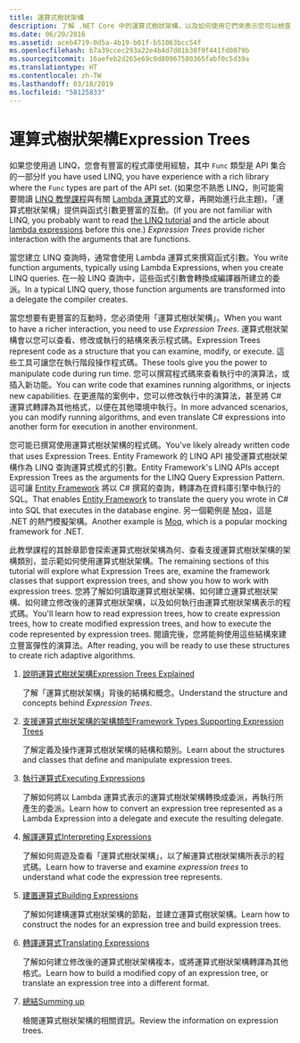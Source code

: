 ```yaml
---
title: 運算式樹狀架構
description: 了解 .NET Core 中的運算式樹狀架構，以及如何使用它們來表示您可以檢查、修改和執行的程式碼結構。
ms.date: 06/20/2016
ms.assetid: aceb4719-0d5a-4b19-b01f-b51063bcc54f
ms.openlocfilehash: b7a39ccec293a22e4b4d7d01b30f9f441fd0079b
ms.sourcegitcommit: 16aefeb2d265e69c0d80967580365fabf0c5d39a
ms.translationtype: HT
ms.contentlocale: zh-TW
ms.lasthandoff: 03/18/2019
ms.locfileid: "58125833"
---
```

# <a name="expression-trees"></a><span data-ttu-id="cb947-103">運算式樹狀架構</span><span class="sxs-lookup"><span data-stu-id="cb947-103">Expression Trees</span></span>

<span data-ttu-id="cb947-104">如果您使用過 LINQ，您會有豐富的程式庫使用經驗，其中 `Func` 類型是 API 集合的一部分</span><span class="sxs-lookup"><span data-stu-id="cb947-104">If you have used LINQ, you have experience with a rich library where the `Func` types are part of the API set.</span></span> <span data-ttu-id="cb947-105">(如果您不熟悉 LINQ，則可能需要閱讀 [LINQ 教學課程](linq/index.md)與有關 [Lambda 運算式](./programming-guide/statements-expressions-operators/lambda-expressions.md)的文章，再開始進行此主題)。「運算式樹狀架構」提供與函式引數更豐富的互動。</span><span class="sxs-lookup"><span data-stu-id="cb947-105">(If you are not familiar with LINQ, you probably want to read [the LINQ tutorial](linq/index.md) and the article about [lambda expressions](./programming-guide/statements-expressions-operators/lambda-expressions.md) before this one.) *Expression Trees* provide richer interaction with the arguments that are functions.</span></span>

<span data-ttu-id="cb947-106">當您建立 LINQ 查詢時，通常會使用 Lambda 運算式來撰寫函式引數。</span><span class="sxs-lookup"><span data-stu-id="cb947-106">You write function arguments, typically using Lambda Expressions, when you create LINQ queries.</span></span> <span data-ttu-id="cb947-107">在一般 LINQ 查詢中，這些函式引數會轉換成編譯器所建立的委派。</span><span class="sxs-lookup"><span data-stu-id="cb947-107">In a typical LINQ query, those function arguments are transformed into a delegate the compiler creates.</span></span> 

<span data-ttu-id="cb947-108">當您想要有更豐富的互動時，您必須使用「運算式樹狀架構」。</span><span class="sxs-lookup"><span data-stu-id="cb947-108">When you want to have a richer interaction, you need to use *Expression Trees*.</span></span>
<span data-ttu-id="cb947-109">運算式樹狀架構會以您可以查看、修改或執行的結構來表示程式碼。</span><span class="sxs-lookup"><span data-stu-id="cb947-109">Expression Trees represent code as a structure that you can examine, modify, or execute.</span></span> <span data-ttu-id="cb947-110">這些工具可讓您在執行階段操作程式碼。</span><span class="sxs-lookup"><span data-stu-id="cb947-110">These tools give you the power to manipulate code during run time.</span></span> <span data-ttu-id="cb947-111">您可以撰寫程式碼來查看執行中的演算法，或插入新功能。</span><span class="sxs-lookup"><span data-stu-id="cb947-111">You can write code that examines running algorithms, or injects new capabilities.</span></span> <span data-ttu-id="cb947-112">在更進階的案例中，您可以修改執行中的演算法，甚至將 C# 運算式轉譯為其他格式，以便在其他環境中執行。</span><span class="sxs-lookup"><span data-stu-id="cb947-112">In more advanced scenarios, you can modify running algorithms, and even translate C# expressions into another form for execution in another environment.</span></span>

<span data-ttu-id="cb947-113">您可能已撰寫使用運算式樹狀架構的程式碼。</span><span class="sxs-lookup"><span data-stu-id="cb947-113">You've likely already written code that uses Expression Trees.</span></span> <span data-ttu-id="cb947-114">Entity Framework 的 LINQ API 接受運算式樹狀架構作為 LINQ 查詢運算式模式的引數。</span><span class="sxs-lookup"><span data-stu-id="cb947-114">Entity Framework's LINQ APIs accept Expression Trees as the arguments for the LINQ Query Expression Pattern.</span></span>
<span data-ttu-id="cb947-115">這可讓 [Entity Framework](/ef/) 將以 C# 撰寫的查詢，轉譯為在資料庫引擎中執行的 SQL。</span><span class="sxs-lookup"><span data-stu-id="cb947-115">That enables [Entity Framework](/ef/) to translate the query you wrote in C# into SQL that executes in the database engine.</span></span> <span data-ttu-id="cb947-116">另一個範例是 [Moq](https://github.com/Moq/moq)，這是 .NET 的熱門模擬架構。</span><span class="sxs-lookup"><span data-stu-id="cb947-116">Another example is [Moq](https://github.com/Moq/moq), which is a popular mocking framework for .NET.</span></span>

<span data-ttu-id="cb947-117">此教學課程的其餘章節會探索運算式樹狀架構為何、查看支援運算式樹狀架構的架構類別，並示範如何使用運算式樹狀架構。</span><span class="sxs-lookup"><span data-stu-id="cb947-117">The remaining sections of this tutorial will explore what Expression Trees are, examine the framework classes that support expression trees, and show you how to work with expression trees.</span></span> <span data-ttu-id="cb947-118">您將了解如何讀取運算式樹狀架構、如何建立運算式樹狀架構、如何建立修改後的運算式樹狀架構，以及如何執行由運算式樹狀架構表示的程式碼。</span><span class="sxs-lookup"><span data-stu-id="cb947-118">You'll learn how to read expression trees, how to create expression trees, how to create modified expression trees, and how to execute the code represented by expression trees.</span></span> <span data-ttu-id="cb947-119">閱讀完後，您將能夠使用這些結構來建立豐富彈性的演算法。</span><span class="sxs-lookup"><span data-stu-id="cb947-119">After reading, you will be ready to use these structures to create rich adaptive algorithms.</span></span>

1. [<span data-ttu-id="cb947-120">說明運算式樹狀架構</span><span class="sxs-lookup"><span data-stu-id="cb947-120">Expression Trees Explained</span></span>](expression-trees-explained.md)

    <span data-ttu-id="cb947-121">了解「運算式樹狀架構」背後的結構和概念。</span><span class="sxs-lookup"><span data-stu-id="cb947-121">Understand the structure and concepts behind *Expression Trees*.</span></span>
    
2. [<span data-ttu-id="cb947-122">支援運算式樹狀架構的架構類型</span><span class="sxs-lookup"><span data-stu-id="cb947-122">Framework Types Supporting Expression Trees</span></span>](expression-classes.md)
    
    <span data-ttu-id="cb947-123">了解定義及操作運算式樹狀架構的結構和類別。</span><span class="sxs-lookup"><span data-stu-id="cb947-123">Learn about the structures and classes that define and manipulate expression trees.</span></span>
    
3. [<span data-ttu-id="cb947-124">執行運算式</span><span class="sxs-lookup"><span data-stu-id="cb947-124">Executing Expressions</span></span>](expression-trees-execution.md)

    <span data-ttu-id="cb947-125">了解如何將以 Lambda 運算式表示的運算式樹狀架構轉換成委派，再執行所產生的委派。</span><span class="sxs-lookup"><span data-stu-id="cb947-125">Learn how to convert an expression tree represented as a Lambda Expression into a delegate and execute the resulting delegate.</span></span>

4. [<span data-ttu-id="cb947-126">解譯運算式</span><span class="sxs-lookup"><span data-stu-id="cb947-126">Interpreting Expressions</span></span>](expression-trees-interpreting.md)

    <span data-ttu-id="cb947-127">了解如何周遊及查看「運算式樹狀架構」，以了解運算式樹狀架構所表示的程式碼。</span><span class="sxs-lookup"><span data-stu-id="cb947-127">Learn how to traverse and examine *expression trees* to understand what code the expression tree represents.</span></span>

5. [<span data-ttu-id="cb947-128">建置運算式</span><span class="sxs-lookup"><span data-stu-id="cb947-128">Building Expressions</span></span>](expression-trees-building.md)

    <span data-ttu-id="cb947-129">了解如何建構運算式樹狀架構的節點，並建立運算式樹狀架構。</span><span class="sxs-lookup"><span data-stu-id="cb947-129">Learn how to construct the nodes for an expression tree and build expression trees.</span></span>

6. [<span data-ttu-id="cb947-130">轉譯運算式</span><span class="sxs-lookup"><span data-stu-id="cb947-130">Translating Expressions</span></span>](expression-trees-translating.md)

    <span data-ttu-id="cb947-131">了解如何建立修改後的運算式樹狀架構複本，或將運算式樹狀架構轉譯為其他格式。</span><span class="sxs-lookup"><span data-stu-id="cb947-131">Learn how to build a modified copy of an expression tree, or translate an expression tree into a different format.</span></span>

7. [<span data-ttu-id="cb947-132">總結</span><span class="sxs-lookup"><span data-stu-id="cb947-132">Summing up</span></span>](expression-trees-summary.md)

    <span data-ttu-id="cb947-133">檢閱運算式樹狀架構的相關資訊。</span><span class="sxs-lookup"><span data-stu-id="cb947-133">Review the information on expression trees.</span></span>
    

